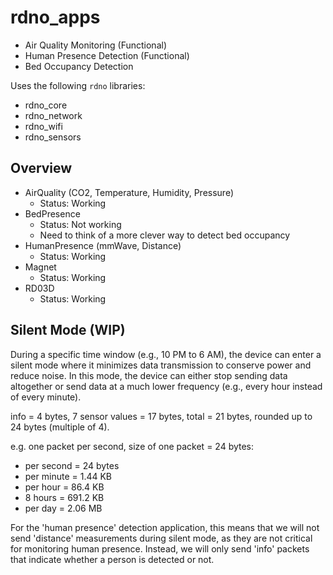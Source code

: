 # rdno_apps

- Air Quality Monitoring   (Functional)
- Human Presence Detection (Functional)
- Bed Occupancy Detection

Uses the following `rdno` libraries:

- rdno_core
- rdno_network
- rdno_wifi
- rdno_sensors

## Overview

- AirQuality (CO2, Temperature, Humidity, Pressure)
  - Status: Working
- BedPresence
  - Status: Not working
  - Need to think of a more clever way to detect bed occupancy
- HumanPresence (mmWave, Distance)
  - Status: Working
- Magnet
  - Status: Working
- RD03D
  - Status: Working 


## Silent Mode (WIP)

During a specific time window (e.g., 10 PM to 6 AM), the device can enter a silent mode where it minimizes data transmission to conserve power and reduce noise. In this mode, the device can either stop sending data altogether or send data at a much lower frequency (e.g., every hour instead of every minute).

info = 4 bytes, 7 sensor values = 17 bytes, total = 21 bytes, rounded up to 24 bytes (multiple of 4).

e.g. one packet per second, size of one packet = 24 bytes:
- per second = 24 bytes
- per minute = 1.44 KB
- per hour = 86.4 KB
- 8 hours = 691.2 KB
- per day = 2.06 MB

For the 'human presence' detection application, this means that we will not send 'distance' measurements during silent mode, as they are not critical for monitoring human presence. Instead, we will only send 'info' packets that indicate whether a person is detected or not.

